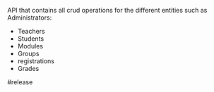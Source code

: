 API that contains all crud operations for the different entities
such as
Administrators:

- Teachers
- Students
- Modules
- Groups
- registrations
- Grades

#release